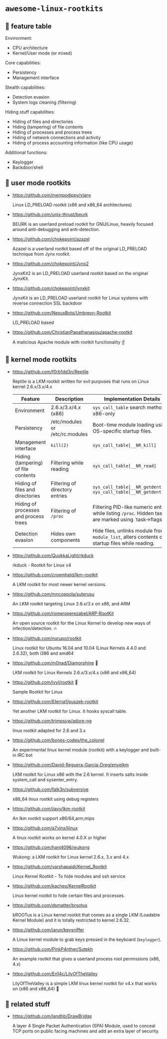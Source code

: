 # `awesome-linux-rootkits`

## :key: feature table

Environment:
 - CPU architecture
 - Kernel/User mode (or mixed)

Core capabilities:
 - Persistency
 - Management interface
 
Stealth capabilities:
 - Detection evasion
 - System logs cleaning (filtering) 

Hiding stuff capabilities:
 - Hiding of files and directories
 - Hiding (tampering) of file contents
 - Hiding of processes and process trees
 - Hiding of network connections and activity
 - Hiding of process accounting information (like CPU usage)

Additional functions:
 - Keylogger
 - Backdoor/shell

## :see_no_evil: user mode rootkits

- https://github.com/mempodippy/vlany

  Linux LD_PRELOAD rootkit (x86 and x86_64 architectures)

- https://github.com/unix-thrust/beurk

  BEURK is an userland preload rootkit for GNU/Linux, heavily focused around anti-debugging and anti-detection.

- https://github.com/chokepoint/azazel

  Azazel is a userland rootkit based off of the original LD_PRELOAD technique from Jynx rootkit.

- https://github.com/chokepoint/Jynx2

  JynxKit2 is an LD_PRELOAD userland rootkit based on the original JynxKit.

- https://github.com/chokepoint/jynxkit

  JynxKit is an LD_PRELOAD userland rootkit for Linux systems with reverse connection SSL backdoor

- https://github.com/NexusBots/Umbreon-Rootkit

  LD_PRELOAD based

- https://github.com/ChristianPapathanasiou/apache-rootkit

  A malicious Apache module with rootkit functionality :point_up:

## :hear_no_evil: kernel mode rootkits

- https://github.com/f0rb1dd3n/Reptile

  Reptile is a LKM rootkit written for evil purposes that runs on Linux kernel 2.6.x/3.x/4.x
  
  | Feature | Description | Implementation Details |
  | --- | --- | --- |
  | Environment | 2.6.x/3.x/4.x (x86) | `sys_call_table` search method is x86-only |
  | Persistency | /etc/modules or /etc/rc.modules | Boot-time module loading using OS-specific startup files.  |
  | Management interface | `kill(2)` | `sys_call_table[__NR_kill]` |
  | Hiding (tampering) of file contents | Filtering while reading | `sys_call_table[__NR_read]` |
  | Hiding of files and directories | Filtering of directory entries | `sys_call_table[__NR_getdents]`  `sys_call_table[__NR_getdents64]` |
  | Hiding of processes and process trees | Filtering of `/proc` | Filtering PID-like numeric entries while listing `/proc`. Hidden tasks are marked using `task->flags | 0x10000000`. Not able to hide all threads and children of parent process. |
  | Detection evasion | Hides own components | Hide files, unlinks module from `module_list`, alters contents of startup files while reading.  |
  
- https://github.com/QuokkaLight/rkduck

  rkduck - Rootkit for Linux v4

- https://github.com/croemheld/lkm-rootkit

  A LKM rootkit for most newer kernel versions.

- https://github.com/mncoppola/suterusu

  An LKM rootkit targeting Linux 2.6.x/3.x on x86, and ARM

- https://github.com/romeroperezabel/ARP-RootKit

  An open source rootkit for the Linux Kernel to develop new ways of infection/detection. :fire:

- https://github.com/nurupo/rootkit

  Linux rootkit for Ubuntu 16.04 and 10.04 (Linux Kernels 4.4.0 and 2.6.32), both i386 and amd64

- https://github.com/m0nad/Diamorphine :shit: 

  LKM rootkit for Linux Kernels 2.6.x/3.x/4.x (x86 and x86_64)
  
- https://github.com/ivyl/rootkit :shit:

  Sample Rootkit for Linux
  
- https://github.com/Eterna1/puszek-rootkit

  Yet another LKM rootkit for Linux. It hooks syscall table.

- https://github.com/trimpsyw/adore-ng

  linux rootkit adapted for 2.6 and 3.x
  
- https://github.com/bones-codes/the_colonel

  An experimental linux kernel module (rootkit) with a keylogger and built-in IRC bot

- https://github.com/David-Reguera-Garcia-Dreg/enyelkm

  LKM rootkit for Linux x86 with the 2.6 kernel. It inserts salts inside system_call and sysenter_entry.

- https://github.com/falk3n/subversive

  x86_64 linux rootkit using debug registers

- https://github.com/jiayy/lkm-rootkit

  An lkm rootkit support x86/64,arm,mips

- https://github.com/a7vinx/liinux

  A linux rootkit works on kernel 4.0.X or higher

- https://github.com/hanj4096/wukong

  Wukong: a LKM rootkit for Linux kernel 2.6.x, 3.x and 4.x

- https://github.com/varshapaidi/Kernel_Rootkit

  Linux Kernel Rootkit - To hide modules and ssh service

- https://github.com/kacheo/KernelRootkit

  Linux kernel rootkit to hide certain files and processes.

- https://github.com/dsmatter/brootus

  bROOTus is a Linux kernel rootkit that comes as a single LKM (Loadable Kernel Module) and it is totally restricted to kernel 2.6.32.

- https://github.com/jarun/keysniffer

  A Linux kernel module to grab keys pressed in the keyboard (`keylogger`).

- https://github.com/PinkP4nther/Sutekh

  An example rootkit that gives a userland process root permissions (x86, 4.x)

- https://github.com/En14c/LilyOfTheValley

  LilyOfTheValley is a simple LKM linux kernel rootkit for v4.x that works on (x86 and x86_64) :shit:

## :speak_no_evil: related stuff

- https://github.com/landhb/DrawBridge

  A layer 4 Single Packet Authentication (SPA) Module, used to conceal TCP ports on public facing machines and add an extra layer of security.
